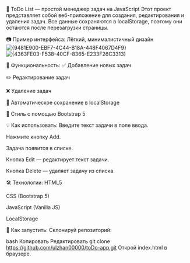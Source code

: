 📝 ToDo List — простой менеджер задач на JavaScript
Этот проект представляет собой веб-приложение для создания, редактирования и удаления задач. Все данные сохраняются в localStorage, поэтому они остаются после перезагрузки страницы.

📷 Пример интерфейса:
Лёгкий, минималистичный дизайн
![{9481E900-EBF7-4C44-B18A-448F4067D4F9}](https://github.com/user-attachments/assets/7c821a35-52c8-4029-afd6-d3b4fea49f76)
![{4363FE03-F538-40CF-8365-E233F26C3313}](https://github.com/user-attachments/assets/6a9cb3d2-744c-489e-acc3-05ab6c151a7c)



🚀 Функциональность:
✅ Добавление новых задач

✏️ Редактирование задач

❌ Удаление задач

💾 Автоматическое сохранение в localStorage

🎨 Стиль с помощью Bootstrap 5

💡 Как использовать:
Введите текст задачи в поле ввода.

Нажмите кнопку Add.

Задача появится в списке.

Кнопка Edit — редактирует текст задачи.

Кнопка Delete — удаляет задачу из списка.


🛠 Технологии:
HTML5

CSS (Bootstrap 5)

JavaScript (Vanilla JS)

LocalStorage



🔧 Как запустить:
Склонируй репозиторий:

bash
Копировать
Редактировать
git clone https://github.com/ulzhan00000/toDo-app.git
Открой index.html в браузере.
